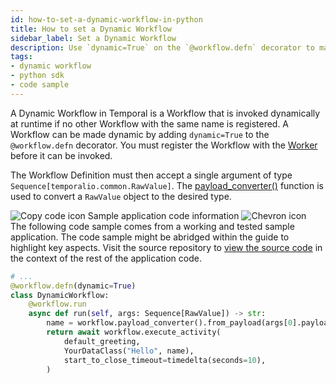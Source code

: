 ```yaml
---
id: how-to-set-a-dynamic-workflow-in-python
title: How to set a Dynamic Workflow
sidebar_label: Set a Dynamic Workflow
description: Use `dynamic=True` on the `@workflow.defn` decorator to make a Workflow dynamic.
tags:
- dynamic workflow
- python sdk
- code sample
---
```


<!-- DO NOT EDIT THIS FILE DIRECTLY.
THIS FILE IS GENERATED from https://github.com/temporalio/documentation-samples-python/blob/main/dynamic_handlers/your_dynamic_workflow_dacx.py. -->

A Dynamic Workflow in Temporal is a Workflow that is invoked dynamically at runtime if no other Workflow with the same name is registered.
A Workflow can be made dynamic by adding `dynamic=True` to the `@workflow.defn` decorator.
You must register the Workflow with the [Worker](https://python.temporal.io/temporalio.worker.html) before it can be invoked.

The Workflow Definition must then accept a single argument of type `Sequence[temporalio.common.RawValue]`.
The [payload_converter()](https://python.temporal.io/temporalio.workflow.html#payload_converter) function is used to convert a `RawValue` object to the desired type.

<div class="copycode-notice-container"><div class="copycode-notice"><img data-style="copycode-icon" src="/icons/copycode.png" alt="Copy code icon" /> Sample application code information <img id="i-7e8f878c-91c8-4911-9aa8-e98db87fd833" data-event="clickable-copycode-info" data-style="chevron-icon" src="/icons/chevron.png" alt="Chevron icon" /></div><div id="copycode-info-7e8f878c-91c8-4911-9aa8-e98db87fd833" class="copycode-info">The following code sample comes from a working and tested sample application. The code sample might be abridged within the guide to highlight key aspects. Visit the source repository to <a href="https://github.com/temporalio/documentation-samples-python/blob/main/dynamic_handlers/your_dynamic_workflow_dacx.py">view the source code</a> in the context of the rest of the application code.</div></div>

```python
# ...
@workflow.defn(dynamic=True)
class DynamicWorkflow:
    @workflow.run
    async def run(self, args: Sequence[RawValue]) -> str:
        name = workflow.payload_converter().from_payload(args[0].payload, str)
        return await workflow.execute_activity(
            default_greeting,
            YourDataClass("Hello", name),
            start_to_close_timeout=timedelta(seconds=10),
        )
```
